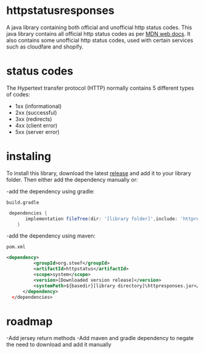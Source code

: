 # httpstatusresponses
A java library containing both official and unofficial http status codes.
This java library contains all official http status codes as per <a href="https://developer.mozilla.org/en-US/docs/Web/HTTP/Status">MDN web docs</a>.
It also contains some unofficial http status codes, used with certain services such as cloudfare and shopify.

# status codes
The Hypertext transfer protocol (HTTP) normally contains 5 different types of codes:
<ul>
  <li>1xx (informational)</li>
  <li>2xx (successful)</li>
  <li>3xx (redirects)</li>
  <li>4xx (client error)</li>
  <li>5xx (server error)</li>
</ul>

# instaling

To install this library, download the latest <a href="https://github.com/Irishmun/httpstatusresponses/releases">release</a> and add it to your library folder.
Then either add the dependency manually or:

-add the dependency using gradle:

`build.gradle`

```groovy
 dependencies {
       implementation fileTree(dir: '[library folder]',include: 'httpresponses.jar')
    }
```

-add the dependency using maven:

`pom.xml`
  
  ```xml
 <dependency>
            <groupId>org.steef</groupId>
            <artifactId>httpstatus</artifactId>
            <scope>system</scope>
            <version>[Downloaded version release]</version>
            <systemPath>${basedir}[library directory]\httpresponses.jar</systemPath>
        </dependency>
    </dependencies>
```


<!---

To add this library to your project, do one of the following:

<b>-Add</b> maven:

`pom.xml`

  add <a href="https://jitpack.io/">jitpack</a>
  then add
  
  ```xml
 <dependency>
    <groupId>com.github.Irishmun</groupId>
    <artifactId>httpstatusresponses</artifactId>
    <version>1.0</version>
</dependency>
```

<b>-Add</b> gradle:

`settings.gradle`

```groovy
 sourceControl {
    gitRepository("https://github.com/Irishmun/httpstatusresponses.git") {
        producesModule("org.steef.httpstatus:1.0")
    }
}
```

`build.gradle`

```groovy
 dependencies {
    implementation 'org.steef.httpstatus:X'
    }
```
where X is the version you wish to download. (refer to <a href="https://github.com/Irishmun/httpstatusresponses/releases">releases</a> for version numbers)

<b>-Add</b> it manualy:

To add this library manually, download the jar from the <a href="https://github.com/Irishmun/httpstatusresponses/releases">releases</a> page and add it to the library folder of your project

-->

# roadmap

-Add jersey return methods
-Add maven and gradle dependency to negate the need to download and add it manually 
